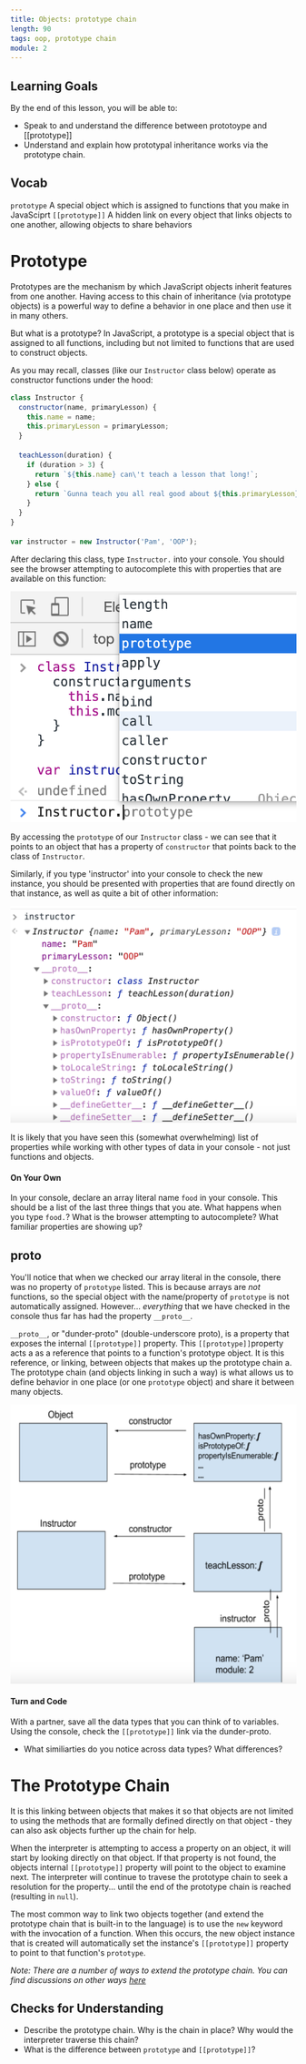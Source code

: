 ```yaml
---
title: Objects: prototype chain
length: 90
tags: oop, prototype chain
module: 2
---
```


## Learning Goals

By the end of this lesson, you will be able to:

* Speak to and understand the difference between prototoype and [[prototype]]
* Understand and explain how prototypal inheritance works via the prototype chain.

## Vocab

`prototype` A special object which is assigned to functions that you make in JavaSciprt
`[[prototype]]` A hidden link on every object that links objects to one another, allowing objects to share behaviors


# Prototype

Prototypes are the mechanism by which JavaScript objects inherit features from one another. Having access to this chain of inheritance (via prototype objects) is a powerful way to define a behavior in one place and then use it in many others.

But what is a prototype? In JavaScript, a prototype is a special object that is assigned to all functions, including but not limited to functions that are used to construct objects. 

As you may recall, classes (like our `Instructor` class below) operate as constructor functions under the hood:

```js
class Instructor {
  constructor(name, primaryLesson) {
    this.name = name;
    this.primaryLesson = primaryLesson;
  }

  teachLesson(duration) {
    if (duration > 3) {
      return `${this.name} can\'t teach a lesson that long!`;
    } else {
      return `Gunna teach you all real good about ${this.primaryLesson}`;
    }
  }
}

var instructor = new Instructor('Pam', 'OOP');
```

After declaring this class, type `Instructor.` into your console. You should see the browser attempting to autocomplete this with properties that are available on this function:

![prototype in the console](/assets/images/lessons/oop/prototype.png)

By accessing the `prototype` of our `Instructor` class - we can see that it points to an object that has a property of `constructor` that points back to the class of `Instructor`. 

Similarly, if you type 'instructor' into your console to check the new instance, you should be presented with properties that are found directly on that instance, as well as quite a bit of other information:

![instance in the console](/assets/images/lessons/oop/instance.png)


It is likely that you have seen this (somewhat overwhelming) list of properties while working with other types of data in your console - not just functions and objects.


#### On Your Own

In your console, declare an array literal name `food` in your console. This should be a list of the last three things that you ate. What happens when you type `food.`? What is the browser attempting to autocomplete? What familiar properties are showing up? 

## __proto__

You'll notice that when we checked our array literal in the console, there was no property of `prototype` listed. This is because arrays are _not_ functions, so the special object with the name/property of `prototype` is not automatically assigned. However... _everything_ that we have checked in the console thus far has had the property `__proto__`.

`__proto__`, or "dunder-proto" (double-underscore proto), is a property that exposes the internal `[[prototype]]` property. This `[[prototype]]`property acts a as a reference that points to a function's prototype object. It is this reference, or linking, between objects that makes up the prototype chain a. The prototype chain (and objects linking in such a way) is what allows us to define behavior in one place (or one `prototype` object) and share it between many objects. 

![dunder proto at work](/assets/images/lessons/oop/prototype-chain.png)


#### Turn and Code

With a partner, save all the data types that you can think of to variables. Using the console, check the `[[prototype]]` link via the dunder-proto.

- What similiarties do you notice across data types? What differences?

# The Prototype Chain

It is this linking between objects that makes it so that objects are not limited to using the methods that are formally defined directly on that object - they can also ask objects further up the chain for help.

When the interpreter is attempting to access a property on an object, it will start by looking directly on that object. If that property is not found, the objects internal `[[prototype]]` property will point to the object to examine next. The interpreter will continue to travese the prototype chain to seek a resolution for the property... until the end of the prototype chain is reached (resulting in `null`). 

The most common way to link two objects together (and extend the prototype chain that is built-in to the language) is to use the `new` keyword with the invocation of a function. When this occurs, the new object instance that is created will automatically set the instance's `[[prototype]]` property to point to that function's `prototype`. 

_*Note: There are a number of ways to extend the prototype chain. You can find discussions on other ways [here](https://developer.mozilla.org/en-US/docs/Web/JavaScript/Inheritance_and_the_prototype_chain#Different_ways_to_create_objects_and_the_resulting_prototype_chain)*_

## Checks for Understanding

* Describe the prototype chain. Why is the chain in place? Why would the interpreter traverse this chain?
* What is the difference between `prototype` and `[[prototype]]`?
